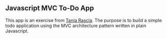 ## Javascript MVC To-Do App

This app is an exercise from [Tania Rascia](https://www.taniarascia.com/javascript-mvc-todo-app/). The purpose is to build a simple todo application using the MVC architecture pattern written in plain Javascript.
